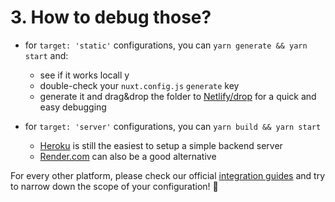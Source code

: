 <h1 class="!text-green-500">3. How to debug those?</h1>

- for `target: 'static'` configurations, you can `yarn generate && yarn start` and:
  - see if it works locall  y
  - double-check your `nuxt.config.js` `generate` key
  - generate it and drag&drop the folder to [Netlify/drop](https://app.netlify.com/drop) for a quick and easy debugging

- for `target: 'server'` configurations, you can `yarn build && yarn start`
  - [Heroku](https://www.heroku.com/) is still the easiest to setup a simple backend server
  - [Render.com](https://render.com/) can also be a good alternative


For every other platform, please check our official [integration guides](https://nuxtjs.org/integrations) and try to narrow down the scope of your configuration! 🚀

<!--
people sometimes do have funky Nginx configurations, Docker or even network issues
 -->
